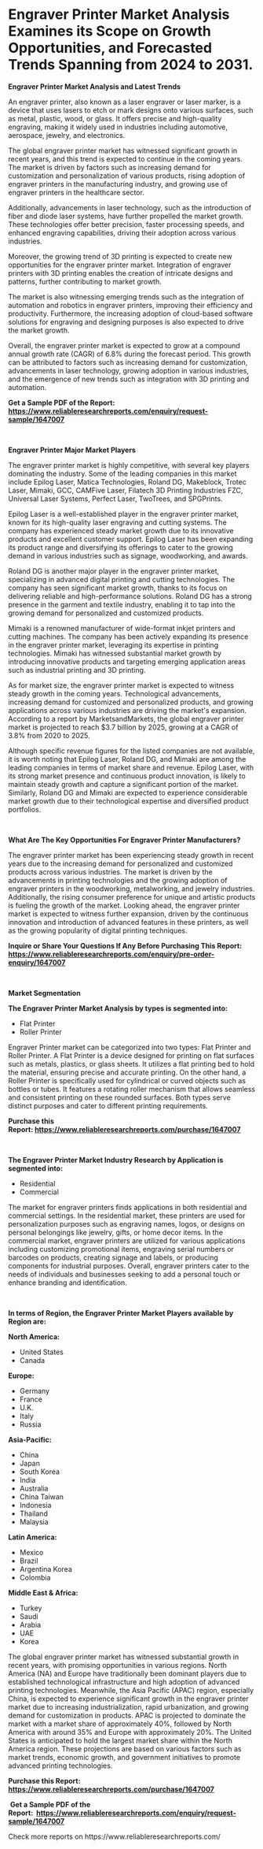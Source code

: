 <p><h1>Engraver Printer Market Analysis Examines its Scope on Growth Opportunities, and Forecasted Trends Spanning from 2024 to 2031.</h1></p><p><strong>Engraver Printer Market Analysis and Latest Trends</strong></p>
<p><p>An engraver printer, also known as a laser engraver or laser marker, is a device that uses lasers to etch or mark designs onto various surfaces, such as metal, plastic, wood, or glass. It offers precise and high-quality engraving, making it widely used in industries including automotive, aerospace, jewelry, and electronics.</p><p>The global engraver printer market has witnessed significant growth in recent years, and this trend is expected to continue in the coming years. The market is driven by factors such as increasing demand for customization and personalization of various products, rising adoption of engraver printers in the manufacturing industry, and growing use of engraver printers in the healthcare sector.</p><p>Additionally, advancements in laser technology, such as the introduction of fiber and diode laser systems, have further propelled the market growth. These technologies offer better precision, faster processing speeds, and enhanced engraving capabilities, driving their adoption across various industries.</p><p>Moreover, the growing trend of 3D printing is expected to create new opportunities for the engraver printer market. Integration of engraver printers with 3D printing enables the creation of intricate designs and patterns, further contributing to market growth.</p><p>The market is also witnessing emerging trends such as the integration of automation and robotics in engraver printers, improving their efficiency and productivity. Furthermore, the increasing adoption of cloud-based software solutions for engraving and designing purposes is also expected to drive the market growth.</p><p>Overall, the engraver printer market is expected to grow at a compound annual growth rate (CAGR) of 6.8% during the forecast period. This growth can be attributed to factors such as increasing demand for customization, advancements in laser technology, growing adoption in various industries, and the emergence of new trends such as integration with 3D printing and automation.</p></p>
<p><strong>Get a Sample PDF of the Report:&nbsp; <a href="https://www.reliableresearchreports.com/enquiry/request-sample/1647007">https://www.reliableresearchreports.com/enquiry/request-sample/1647007</a></strong></p>
<p>&nbsp;</p>
<p><strong>Engraver Printer Major Market Players</strong></p>
<p><p>The engraver printer market is highly competitive, with several key players dominating the industry. Some of the leading companies in this market include Epilog Laser, Matica Technologies, Roland DG, Makeblock, Trotec Laser, Mimaki, GCC, CAMFive Laser, Filatech 3D Printing Industries FZC, Universal Laser Systems, Perfect Laser, TwoTrees, and SPGPrints.</p><p>Epilog Laser is a well-established player in the engraver printer market, known for its high-quality laser engraving and cutting systems. The company has experienced steady market growth due to its innovative products and excellent customer support. Epilog Laser has been expanding its product range and diversifying its offerings to cater to the growing demand in various industries such as signage, woodworking, and awards.</p><p>Roland DG is another major player in the engraver printer market, specializing in advanced digital printing and cutting technologies. The company has seen significant market growth, thanks to its focus on delivering reliable and high-performance solutions. Roland DG has a strong presence in the garment and textile industry, enabling it to tap into the growing demand for personalized and customized products.</p><p>Mimaki is a renowned manufacturer of wide-format inkjet printers and cutting machines. The company has been actively expanding its presence in the engraver printer market, leveraging its expertise in printing technologies. Mimaki has witnessed substantial market growth by introducing innovative products and targeting emerging application areas such as industrial printing and 3D printing.</p><p>As for market size, the engraver printer market is expected to witness steady growth in the coming years. Technological advancements, increasing demand for customized and personalized products, and growing applications across various industries are driving the market's expansion. According to a report by MarketsandMarkets, the global engraver printer market is projected to reach $3.7 billion by 2025, growing at a CAGR of 3.8% from 2020 to 2025.</p><p>Although specific revenue figures for the listed companies are not available, it is worth noting that Epilog Laser, Roland DG, and Mimaki are among the leading companies in terms of market share and revenue. Epilog Laser, with its strong market presence and continuous product innovation, is likely to maintain steady growth and capture a significant portion of the market. Similarly, Roland DG and Mimaki are expected to experience considerable market growth due to their technological expertise and diversified product portfolios.</p></p>
<p>&nbsp;</p>
<p><strong>What Are The Key Opportunities For Engraver Printer Manufacturers?</strong></p>
<p><p>The engraver printer market has been experiencing steady growth in recent years due to the increasing demand for personalized and customized products across various industries. The market is driven by the advancements in printing technologies and the growing adoption of engraver printers in the woodworking, metalworking, and jewelry industries. Additionally, the rising consumer preference for unique and artistic products is fueling the growth of the market. Looking ahead, the engraver printer market is expected to witness further expansion, driven by the continuous innovation and introduction of advanced features in these printers, as well as the growing popularity of digital printing techniques.</p></p>
<p><strong>Inquire or Share Your Questions If Any Before Purchasing This Report: <a href="https://www.reliableresearchreports.com/enquiry/pre-order-enquiry/1647007">https://www.reliableresearchreports.com/enquiry/pre-order-enquiry/1647007</a></strong></p>
<p>&nbsp;</p>
<p><strong>Market Segmentation</strong></p>
<p><strong>The Engraver Printer Market Analysis by types is segmented into:</strong></p>
<p><ul><li>Flat Printer</li><li>Roller Printer</li></ul></p>
<p><p>Engraver Printer market can be categorized into two types: Flat Printer and Roller Printer. A Flat Printer is a device designed for printing on flat surfaces such as metals, plastics, or glass sheets. It utilizes a flat printing bed to hold the material, ensuring precise and accurate printing. On the other hand, a Roller Printer is specifically used for cylindrical or curved objects such as bottles or tubes. It features a rotating roller mechanism that allows seamless and consistent printing on these rounded surfaces. Both types serve distinct purposes and cater to different printing requirements.</p></p>
<p><strong>Purchase this Report:&nbsp;<a href="https://www.reliableresearchreports.com/purchase/1647007">https://www.reliableresearchreports.com/purchase/1647007</a></strong></p>
<p>&nbsp;</p>
<p><strong>The Engraver Printer Market Industry Research by Application is segmented into:</strong></p>
<p><ul><li>Residential</li><li>Commercial</li></ul></p>
<p><p>The market for engraver printers finds applications in both residential and commercial settings. In the residential market, these printers are used for personalization purposes such as engraving names, logos, or designs on personal belongings like jewelry, gifts, or home decor items. In the commercial market, engraver printers are utilized for various applications including customizing promotional items, engraving serial numbers or barcodes on products, creating signage and labels, or producing components for industrial purposes. Overall, engraver printers cater to the needs of individuals and businesses seeking to add a personal touch or enhance branding and identification.</p></p>
<p>&nbsp;</p>
<p><strong>In terms of Region, the Engraver Printer Market Players available by Region are:</strong></p>
<p>
    <p> <strong> North America: </strong>
        <ul>
            <li>United States</li>
            <li>Canada</li>
        </ul>
        </p> 
    <p> <strong> Europe: </strong>
        <ul>
            <li>Germany</li>
            <li>France</li>
            <li>U.K.</li>
            <li>Italy</li>
            <li>Russia</li>
        </ul>
        </p> 
    <p> <strong> Asia-Pacific: </strong>
        <ul>
            <li>China</li>
            <li>Japan</li>
            <li>South Korea</li>
            <li>India</li>
            <li>Australia</li>
            <li>China Taiwan</li>
            <li>Indonesia</li>
            <li>Thailand</li>
            <li>Malaysia</li>
        </ul>
        </p> 
    <p> <strong> Latin America: </strong>
        <ul>
            <li>Mexico</li>
            <li>Brazil</li>
            <li>Argentina Korea</li>
            <li>Colombia</li>
        </ul>
        </p> 
    <p> <strong> Middle East & Africa: </strong>
        <ul>
            <li>Turkey</li>
            <li>Saudi</li>
            <li>Arabia</li>
            <li>UAE</li>
            <li>Korea</li>
        </ul>
    </p>
    </p>
<p><p>The global engraver printer market has witnessed substantial growth in recent years, with promising opportunities in various regions. North America (NA) and Europe have traditionally been dominant players due to established technological infrastructure and high adoption of advanced printing technologies. Meanwhile, the Asia Pacific (APAC) region, especially China, is expected to experience significant growth in the engraver printer market due to increasing industrialization, rapid urbanization, and growing demand for customization in products. APAC is projected to dominate the market with a market share of approximately 40%, followed by North America with around 35% and Europe with approximately 20%. The United States is anticipated to hold the largest market share within the North America region. These projections are based on various factors such as market trends, economic growth, and government initiatives to promote advanced printing technologies.</p></p>
<p><strong>Purchase this Report: <a href="https://www.reliableresearchreports.com/purchase/1647007">https://www.reliableresearchreports.com/purchase/1647007</a></strong></p>
<p>&nbsp;<strong>Get a Sample PDF of the Report:&nbsp;&nbsp;<a href="https://www.reliableresearchreports.com/enquiry/request-sample/1647007">https://www.reliableresearchreports.com/enquiry/request-sample/1647007</a></strong></p>
<p><strong></strong></p>
<p>Check more reports on https://www.reliableresearchreports.com/</p>